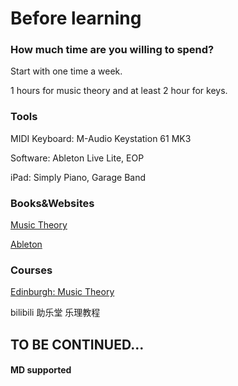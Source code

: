 # Before learning

### How much time are you willing to spend?

Start with one time a week.

1 hours for music theory and at least 2 hour for keys.


### Tools

MIDI Keyboard: M-Audio Keystation 61 MK3

Software: Ableton Live Lite, EOP

iPad: Simply Piano, Garage Band

### Books&Websites 

[Music Theory](https://www.musictheory.net/)

[Ableton](https://learningmusic.ableton.com/)


### Courses

[Edinburgh: Music Theory](https://www.coursera.org/learn/edinburgh-music-theory/home/welcome)

bilibili 助乐堂 乐理教程


## TO BE CONTINUED...
#### MD supported 
